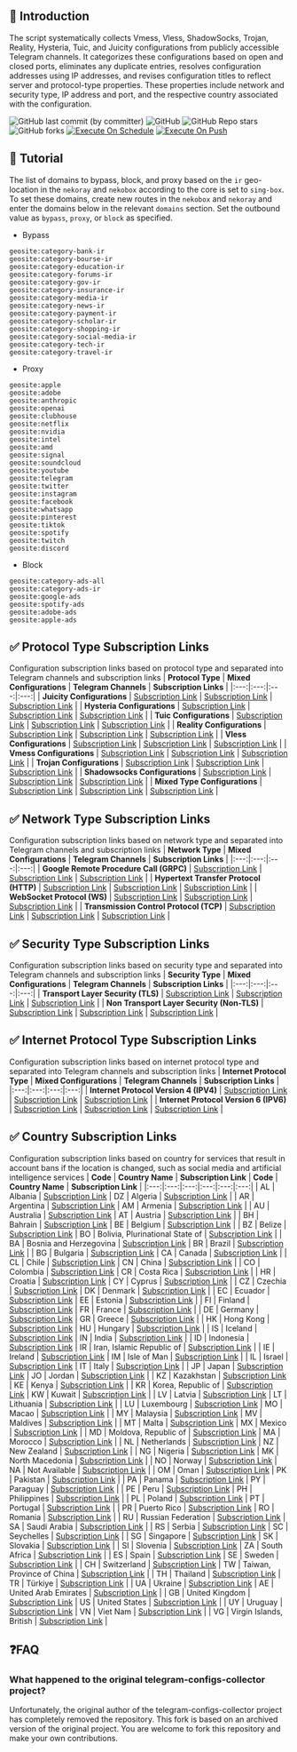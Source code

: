 ## 🔶 Introduction
The script systematically collects Vmess, Vless, ShadowSocks, Trojan, Reality, Hysteria, Tuic, and Juicity configurations from publicly accessible Telegram channels. It categorizes these configurations based on open and closed ports, eliminates any duplicate entries, resolves configuration addresses using IP addresses, and revises configuration titles to reflect server and protocol-type properties. These properties include network and security type, IP address and port, and the respective country associated with the configuration.

![GitHub last commit (by committer)](https://img.shields.io/github/last-commit/Refinery9978/telegram-configs-collector?label=Last%20Commit&color=%2338914b)
![GitHub](https://img.shields.io/github/license/Refinery9978/telegram-configs-collector?label=License&color=yellow)
![GitHub Repo stars](https://img.shields.io/github/stars/Refinery9978/telegram-configs-collector?label=Stars&color=red&style=flat)
![GitHub forks](https://img.shields.io/github/forks/Refinery9978/telegram-configs-collector?label=Forks&color=blue&style=flat)
[![Execute On Schedule](https://github.com/Refinery9978/telegram-configs-collector/actions/workflows/schedule.yml/badge.svg)](https://github.com/Refinery9978/telegram-configs-collector/actions/workflows/schedule.yml)
[![Execute On Push](https://github.com/Refinery9978/telegram-configs-collector/actions/workflows/push.yml/badge.svg)](https://github.com/Refinery9978/telegram-configs-collector/actions/workflows/push.yml)

## 🔶 Tutorial
The list of domains to bypass, block, and proxy based on the `ir` geo-location in the `nekoray` and `nekobox` according to the core is set to `sing-box`. To set these domains, create new routes in the `nekobox` and `nekoray` and enter the domains below in the relevant `domains` section. Set the outbound value as `bypass`, `proxy`, or `block` as specified.

- Bypass
```
geosite:category-bank-ir
geosite:category-bourse-ir
geosite:category-education-ir
geosite:category-forums-ir
geosite:category-gov-ir
geosite:category-insurance-ir
geosite:category-media-ir
geosite:category-news-ir
geosite:category-payment-ir
geosite:category-scholar-ir
geosite:category-shopping-ir
geosite:category-social-media-ir
geosite:category-tech-ir
geosite:category-travel-ir
```

- Proxy
```
geosite:apple
geosite:adobe
geosite:anthropic
geosite:openai
geosite:clubhouse
geosite:netflix
geosite:nvidia
geosite:intel
geosite:amd
geosite:signal
geosite:soundcloud
geosite:youtube
geosite:telegram
geosite:twitter
geosite:instagram
geosite:facebook
geosite:whatsapp
geosite:pinterest
geosite:tiktok
geosite:spotify
geosite:twitch
geosite:discord
```

- Block
```
geosite:category-ads-all
geosite:category-ads-ir
geosite:google-ads
geosite:spotify-ads
geosite:adobe-ads
geosite:apple-ads
```

## ✅ Protocol Type Subscription Links
Configuration subscription links based on protocol type and separated into Telegram channels and subscription links
| **Protocol Type** | **Mixed Configurations** | **Telegram Channels** | **Subscription Links** |
|:---:|:---:|:---:|:---:|
| **Juicity Configurations** | [Subscription Link](https://raw.githubusercontent.com/Refinery9978/telegram-configs-collector/main/protocols/juicity) | [Subscription Link](https://raw.githubusercontent.com/Refinery9978/telegram-configs-collector/main/channels/protocols/juicity) | [Subscription Link](https://raw.githubusercontent.com/Refinery9978/telegram-configs-collector/main/subscribe/protocols/juicity) |
| **Hysteria Configurations** | [Subscription Link](https://raw.githubusercontent.com/Refinery9978/telegram-configs-collector/main/protocols/hysteria) | [Subscription Link](https://raw.githubusercontent.com/Refinery9978/telegram-configs-collector/main/channels/protocols/hysteria) | [Subscription Link](https://raw.githubusercontent.com/Refinery9978/telegram-configs-collector/main/subscribe/protocols/hysteria) |
| **Tuic Configurations** | [Subscription Link](https://raw.githubusercontent.com/Refinery9978/telegram-configs-collector/main/protocols/tuic) | [Subscription Link](https://raw.githubusercontent.com/Refinery9978/telegram-configs-collector/main/channels/protocols/tuic) | [Subscription Link](https://raw.githubusercontent.com/Refinery9978/telegram-configs-collector/main/subscribe/protocols/tuic) |
| **Reality Configurations** | [Subscription Link](https://raw.githubusercontent.com/Refinery9978/telegram-configs-collector/main/protocols/reality) | [Subscription Link](https://raw.githubusercontent.com/Refinery9978/telegram-configs-collector/main/channels/protocols/reality) | [Subscription Link](https://raw.githubusercontent.com/Refinery9978/telegram-configs-collector/main/subscribe/protocols/reality) |
| **Vless Configurations** | [Subscription Link](https://raw.githubusercontent.com/Refinery9978/telegram-configs-collector/main/protocols/vless) | [Subscription Link](https://raw.githubusercontent.com/Refinery9978/telegram-configs-collector/main/channels/protocols/vless) | [Subscription Link](https://raw.githubusercontent.com/Refinery9978/telegram-configs-collector/main/subscribe/protocols/vless) |
| **Vmess Configurations** | [Subscription Link](https://raw.githubusercontent.com/Refinery9978/telegram-configs-collector/main/protocols/vmess) | [Subscription Link](https://raw.githubusercontent.com/Refinery9978/telegram-configs-collector/main/channels/protocols/vmess) | [Subscription Link](https://raw.githubusercontent.com/Refinery9978/telegram-configs-collector/main/subscribe/protocols/vmess) |
| **Trojan Configurations** | [Subscription Link](https://raw.githubusercontent.com/Refinery9978/telegram-configs-collector/main/protocols/trojan) | [Subscription Link](https://raw.githubusercontent.com/Refinery9978/telegram-configs-collector/main/channels/protocols/trojan) | [Subscription Link](https://raw.githubusercontent.com/Refinery9978/telegram-configs-collector/main/subscribe/protocols/trojan) |
| **Shadowsocks Configurations** | [Subscription Link](https://raw.githubusercontent.com/Refinery9978/telegram-configs-collector/main/protocols/shadowsocks) | [Subscription Link](https://raw.githubusercontent.com/Refinery9978/telegram-configs-collector/main/channels/protocols/shadowsocks) | [Subscription Link](https://raw.githubusercontent.com/Refinery9978/telegram-configs-collector/main/subscribe/protocols/shadowsocks) |
| **Mixed Type Configurations** | [Subscription Link](https://raw.githubusercontent.com/Refinery9978/telegram-configs-collector/main/splitted/mixed) | [Subscription Link](https://raw.githubusercontent.com/Refinery9978/telegram-configs-collector/main/splitted/channels) | [Subscription Link](https://raw.githubusercontent.com/Refinery9978/telegram-configs-collector/main/splitted/subscribe) |

## ✅ Network Type Subscription Links
Configuration subscription links based on network type and separated into Telegram channels and subscription links
| **Network Type** | **Mixed Configurations** | **Telegram Channels** | **Subscription Links** |
|:---:|:---:|:---:|:---:|
| **Google Remote Procedure Call (GRPC)** | [Subscription Link](https://raw.githubusercontent.com/Refinery9978/telegram-configs-collector/main/networks/grpc) | [Subscription Link](https://raw.githubusercontent.com/Refinery9978/telegram-configs-collector/main/channels/networks/grpc) | [Subscription Link](https://raw.githubusercontent.com/Refinery9978/telegram-configs-collector/main/subscribe/networks/grpc) |
| **Hypertext Transfer Protocol (HTTP)** | [Subscription Link](https://raw.githubusercontent.com/Refinery9978/telegram-configs-collector/main/networks/http) | [Subscription Link](https://raw.githubusercontent.com/Refinery9978/telegram-configs-collector/main/channels/networks/http) | [Subscription Link](https://raw.githubusercontent.com/Refinery9978/telegram-configs-collector/main/subscribe/networks/http) |
| **WebSocket Protocol (WS)** | [Subscription Link](https://raw.githubusercontent.com/Refinery9978/telegram-configs-collector/main/networks/ws) | [Subscription Link](https://raw.githubusercontent.com/Refinery9978/telegram-configs-collector/main/channels/networks/ws) | [Subscription Link](https://raw.githubusercontent.com/Refinery9978/telegram-configs-collector/main/subscribe/networks/ws) |
 | **Transmission Control Protocol (TCP)** | [Subscription Link](https://raw.githubusercontent.com/Refinery9978/telegram-configs-collector/main/networks/tcp) | [Subscription Link](https://raw.githubusercontent.com/Refinery9978/telegram-configs-collector/main/channels/networks/tcp) | [Subscription Link](https://raw.githubusercontent.com/Refinery9978/telegram-configs-collector/main/subscribe/networks/tcp) |

## ✅ Security Type Subscription Links
Configuration subscription links based on security type and separated into Telegram channels and subscription links
| **Security Type** | **Mixed Configurations** | **Telegram Channels** | **Subscription Links** |
|:---:|:---:|:---:|:---:|
| **Transport Layer Security (TLS)** | [Subscription Link](https://raw.githubusercontent.com/Refinery9978/telegram-configs-collector/main/security/tls) | [Subscription Link](https://raw.githubusercontent.com/Refinery9978/telegram-configs-collector/main/channels/security/tls) | [Subscription Link](https://raw.githubusercontent.com/Refinery9978/telegram-configs-collector/main/subscribe/security/tls) |
| **Non Transport Layer Security (Non-TLS)** | [Subscription Link](https://raw.githubusercontent.com/Refinery9978/telegram-configs-collector/main/security/non-tls) | [Subscription Link](https://raw.githubusercontent.com/Refinery9978/telegram-configs-collector/main/channels/security/non-tls) | [Subscription Link](https://raw.githubusercontent.com/Refinery9978/telegram-configs-collector/main/subscribe/security/non-tls) |

## ✅ Internet Protocol Type Subscription Links
Configuration subscription links based on internet protocol type and separated into Telegram channels and subscription links
| **Internet Protocol Type** | **Mixed Configurations** | **Telegram Channels** | **Subscription Links** |
|:---:|:---:|:---:|:---:|
| **Internet Protocol Version 4 (IPV4)** | [Subscription Link](https://raw.githubusercontent.com/Refinery9978/telegram-configs-collector/main/layers/ipv4) | [Subscription Link](https://raw.githubusercontent.com/Refinery9978/telegram-configs-collector/main/channels/layers/ipv4) | [Subscription Link](https://raw.githubusercontent.com/Refinery9978/telegram-configs-collector/main/subscribe/layers/ipv4) |
| **Internet Protocol Version 6 (IPV6)** | [Subscription Link](https://raw.githubusercontent.com/Refinery9978/telegram-configs-collector/main/layers/ipv6) | [Subscription Link](https://raw.githubusercontent.com/Refinery9978/telegram-configs-collector/main/channels/layers/ipv6) | [Subscription Link](https://raw.githubusercontent.com/Refinery9978/telegram-configs-collector/main/subscribe/layers/ipv6) |

## ✅ Country Subscription Links
Configuration subscription links based on country for services that result in account bans if the location is changed, such as social media and artificial intelligence services
| **Code** | **Country Name** | **Subscription Link** | **Code** | **Country Name** | **Subscription Link** |
|:---:|:---:|:---:|:---:|:---:|:---:|
| AL | Albania | [Subscription Link](https://raw.githubusercontent.com/Refinery9978/telegram-configs-collector/main/countries/al/mixed) | DZ | Algeria | [Subscription Link](https://raw.githubusercontent.com/Refinery9978/telegram-configs-collector/main/countries/dz/mixed) |
| AR | Argentina | [Subscription Link](https://raw.githubusercontent.com/Refinery9978/telegram-configs-collector/main/countries/ar/mixed) | AM | Armenia | [Subscription Link](https://raw.githubusercontent.com/Refinery9978/telegram-configs-collector/main/countries/am/mixed) |
| AU | Australia | [Subscription Link](https://raw.githubusercontent.com/Refinery9978/telegram-configs-collector/main/countries/au/mixed) | AT | Austria | [Subscription Link](https://raw.githubusercontent.com/Refinery9978/telegram-configs-collector/main/countries/at/mixed) |
| BH | Bahrain | [Subscription Link](https://raw.githubusercontent.com/Refinery9978/telegram-configs-collector/main/countries/bh/mixed) | BE | Belgium | [Subscription Link](https://raw.githubusercontent.com/Refinery9978/telegram-configs-collector/main/countries/be/mixed) |
| BZ | Belize | [Subscription Link](https://raw.githubusercontent.com/Refinery9978/telegram-configs-collector/main/countries/bz/mixed) | BO | Bolivia, Plurinational State of | [Subscription Link](https://raw.githubusercontent.com/Refinery9978/telegram-configs-collector/main/countries/bo/mixed) |
| BA | Bosnia and Herzegovina | [Subscription Link](https://raw.githubusercontent.com/Refinery9978/telegram-configs-collector/main/countries/ba/mixed) | BR | Brazil | [Subscription Link](https://raw.githubusercontent.com/Refinery9978/telegram-configs-collector/main/countries/br/mixed) |
| BG | Bulgaria | [Subscription Link](https://raw.githubusercontent.com/Refinery9978/telegram-configs-collector/main/countries/bg/mixed) | CA | Canada | [Subscription Link](https://raw.githubusercontent.com/Refinery9978/telegram-configs-collector/main/countries/ca/mixed) |
| CL | Chile | [Subscription Link](https://raw.githubusercontent.com/Refinery9978/telegram-configs-collector/main/countries/cl/mixed) | CN | China | [Subscription Link](https://raw.githubusercontent.com/Refinery9978/telegram-configs-collector/main/countries/cn/mixed) |
| CO | Colombia | [Subscription Link](https://raw.githubusercontent.com/Refinery9978/telegram-configs-collector/main/countries/co/mixed) | CR | Costa Rica | [Subscription Link](https://raw.githubusercontent.com/Refinery9978/telegram-configs-collector/main/countries/cr/mixed) |
| HR | Croatia | [Subscription Link](https://raw.githubusercontent.com/Refinery9978/telegram-configs-collector/main/countries/hr/mixed) | CY | Cyprus | [Subscription Link](https://raw.githubusercontent.com/Refinery9978/telegram-configs-collector/main/countries/cy/mixed) |
| CZ | Czechia | [Subscription Link](https://raw.githubusercontent.com/Refinery9978/telegram-configs-collector/main/countries/cz/mixed) | DK | Denmark | [Subscription Link](https://raw.githubusercontent.com/Refinery9978/telegram-configs-collector/main/countries/dk/mixed) |
| EC | Ecuador | [Subscription Link](https://raw.githubusercontent.com/Refinery9978/telegram-configs-collector/main/countries/ec/mixed) | EE | Estonia | [Subscription Link](https://raw.githubusercontent.com/Refinery9978/telegram-configs-collector/main/countries/ee/mixed) |
| FI | Finland | [Subscription Link](https://raw.githubusercontent.com/Refinery9978/telegram-configs-collector/main/countries/fi/mixed) | FR | France | [Subscription Link](https://raw.githubusercontent.com/Refinery9978/telegram-configs-collector/main/countries/fr/mixed) |
| DE | Germany | [Subscription Link](https://raw.githubusercontent.com/Refinery9978/telegram-configs-collector/main/countries/de/mixed) | GR | Greece | [Subscription Link](https://raw.githubusercontent.com/Refinery9978/telegram-configs-collector/main/countries/gr/mixed) |
| HK | Hong Kong | [Subscription Link](https://raw.githubusercontent.com/Refinery9978/telegram-configs-collector/main/countries/hk/mixed) | HU | Hungary | [Subscription Link](https://raw.githubusercontent.com/Refinery9978/telegram-configs-collector/main/countries/hu/mixed) |
| IS | Iceland | [Subscription Link](https://raw.githubusercontent.com/Refinery9978/telegram-configs-collector/main/countries/is/mixed) | IN | India | [Subscription Link](https://raw.githubusercontent.com/Refinery9978/telegram-configs-collector/main/countries/in/mixed) |
| ID | Indonesia | [Subscription Link](https://raw.githubusercontent.com/Refinery9978/telegram-configs-collector/main/countries/id/mixed) | IR | Iran, Islamic Republic of | [Subscription Link](https://raw.githubusercontent.com/Refinery9978/telegram-configs-collector/main/countries/ir/mixed) |
| IE | Ireland | [Subscription Link](https://raw.githubusercontent.com/Refinery9978/telegram-configs-collector/main/countries/ie/mixed) | IM | Isle of Man | [Subscription Link](https://raw.githubusercontent.com/Refinery9978/telegram-configs-collector/main/countries/im/mixed) |
| IL | Israel | [Subscription Link](https://raw.githubusercontent.com/Refinery9978/telegram-configs-collector/main/countries/il/mixed) | IT | Italy | [Subscription Link](https://raw.githubusercontent.com/Refinery9978/telegram-configs-collector/main/countries/it/mixed) |
| JP | Japan | [Subscription Link](https://raw.githubusercontent.com/Refinery9978/telegram-configs-collector/main/countries/jp/mixed) | JO | Jordan | [Subscription Link](https://raw.githubusercontent.com/Refinery9978/telegram-configs-collector/main/countries/jo/mixed) |
| KZ | Kazakhstan | [Subscription Link](https://raw.githubusercontent.com/Refinery9978/telegram-configs-collector/main/countries/kz/mixed) | KE | Kenya | [Subscription Link](https://raw.githubusercontent.com/Refinery9978/telegram-configs-collector/main/countries/ke/mixed) |
| KR | Korea, Republic of | [Subscription Link](https://raw.githubusercontent.com/Refinery9978/telegram-configs-collector/main/countries/kr/mixed) | KW | Kuwait | [Subscription Link](https://raw.githubusercontent.com/Refinery9978/telegram-configs-collector/main/countries/kw/mixed) |
| LV | Latvia | [Subscription Link](https://raw.githubusercontent.com/Refinery9978/telegram-configs-collector/main/countries/lv/mixed) | LT | Lithuania | [Subscription Link](https://raw.githubusercontent.com/Refinery9978/telegram-configs-collector/main/countries/lt/mixed) |
| LU | Luxembourg | [Subscription Link](https://raw.githubusercontent.com/Refinery9978/telegram-configs-collector/main/countries/lu/mixed) | MO | Macao | [Subscription Link](https://raw.githubusercontent.com/Refinery9978/telegram-configs-collector/main/countries/mo/mixed) |
| MY | Malaysia | [Subscription Link](https://raw.githubusercontent.com/Refinery9978/telegram-configs-collector/main/countries/my/mixed) | MV | Maldives | [Subscription Link](https://raw.githubusercontent.com/Refinery9978/telegram-configs-collector/main/countries/mv/mixed) |
| MT | Malta | [Subscription Link](https://raw.githubusercontent.com/Refinery9978/telegram-configs-collector/main/countries/mt/mixed) | MX | Mexico | [Subscription Link](https://raw.githubusercontent.com/Refinery9978/telegram-configs-collector/main/countries/mx/mixed) |
| MD | Moldova, Republic of | [Subscription Link](https://raw.githubusercontent.com/Refinery9978/telegram-configs-collector/main/countries/md/mixed) | MA | Morocco | [Subscription Link](https://raw.githubusercontent.com/Refinery9978/telegram-configs-collector/main/countries/ma/mixed) |
| NL | Netherlands | [Subscription Link](https://raw.githubusercontent.com/Refinery9978/telegram-configs-collector/main/countries/nl/mixed) | NZ | New Zealand | [Subscription Link](https://raw.githubusercontent.com/Refinery9978/telegram-configs-collector/main/countries/nz/mixed) |
| NG | Nigeria | [Subscription Link](https://raw.githubusercontent.com/Refinery9978/telegram-configs-collector/main/countries/ng/mixed) | MK | North Macedonia | [Subscription Link](https://raw.githubusercontent.com/Refinery9978/telegram-configs-collector/main/countries/mk/mixed) |
| NO | Norway | [Subscription Link](https://raw.githubusercontent.com/Refinery9978/telegram-configs-collector/main/countries/no/mixed) | NA | Not Available | [Subscription Link](https://raw.githubusercontent.com/Refinery9978/telegram-configs-collector/main/countries/na/mixed) |
| OM | Oman | [Subscription Link](https://raw.githubusercontent.com/Refinery9978/telegram-configs-collector/main/countries/om/mixed) | PK | Pakistan | [Subscription Link](https://raw.githubusercontent.com/Refinery9978/telegram-configs-collector/main/countries/pk/mixed) |
| PA | Panama | [Subscription Link](https://raw.githubusercontent.com/Refinery9978/telegram-configs-collector/main/countries/pa/mixed) | PY | Paraguay | [Subscription Link](https://raw.githubusercontent.com/Refinery9978/telegram-configs-collector/main/countries/py/mixed) |
| PE | Peru | [Subscription Link](https://raw.githubusercontent.com/Refinery9978/telegram-configs-collector/main/countries/pe/mixed) | PH | Philippines | [Subscription Link](https://raw.githubusercontent.com/Refinery9978/telegram-configs-collector/main/countries/ph/mixed) |
| PL | Poland | [Subscription Link](https://raw.githubusercontent.com/Refinery9978/telegram-configs-collector/main/countries/pl/mixed) | PT | Portugal | [Subscription Link](https://raw.githubusercontent.com/Refinery9978/telegram-configs-collector/main/countries/pt/mixed) |
| PR | Puerto Rico | [Subscription Link](https://raw.githubusercontent.com/Refinery9978/telegram-configs-collector/main/countries/pr/mixed) | RO | Romania | [Subscription Link](https://raw.githubusercontent.com/Refinery9978/telegram-configs-collector/main/countries/ro/mixed) |
| RU | Russian Federation | [Subscription Link](https://raw.githubusercontent.com/Refinery9978/telegram-configs-collector/main/countries/ru/mixed) | SA | Saudi Arabia | [Subscription Link](https://raw.githubusercontent.com/Refinery9978/telegram-configs-collector/main/countries/sa/mixed) |
| RS | Serbia | [Subscription Link](https://raw.githubusercontent.com/Refinery9978/telegram-configs-collector/main/countries/rs/mixed) | SC | Seychelles | [Subscription Link](https://raw.githubusercontent.com/Refinery9978/telegram-configs-collector/main/countries/sc/mixed) |
| SG | Singapore | [Subscription Link](https://raw.githubusercontent.com/Refinery9978/telegram-configs-collector/main/countries/sg/mixed) | SK | Slovakia | [Subscription Link](https://raw.githubusercontent.com/Refinery9978/telegram-configs-collector/main/countries/sk/mixed) |
| SI | Slovenia | [Subscription Link](https://raw.githubusercontent.com/Refinery9978/telegram-configs-collector/main/countries/si/mixed) | ZA | South Africa | [Subscription Link](https://raw.githubusercontent.com/Refinery9978/telegram-configs-collector/main/countries/za/mixed) |
| ES | Spain | [Subscription Link](https://raw.githubusercontent.com/Refinery9978/telegram-configs-collector/main/countries/es/mixed) | SE | Sweden | [Subscription Link](https://raw.githubusercontent.com/Refinery9978/telegram-configs-collector/main/countries/se/mixed) |
| CH | Switzerland | [Subscription Link](https://raw.githubusercontent.com/Refinery9978/telegram-configs-collector/main/countries/ch/mixed) | TW | Taiwan, Province of China | [Subscription Link](https://raw.githubusercontent.com/Refinery9978/telegram-configs-collector/main/countries/tw/mixed) |
| TH | Thailand | [Subscription Link](https://raw.githubusercontent.com/Refinery9978/telegram-configs-collector/main/countries/th/mixed) | TR | Türkiye | [Subscription Link](https://raw.githubusercontent.com/Refinery9978/telegram-configs-collector/main/countries/tr/mixed) |
| UA | Ukraine | [Subscription Link](https://raw.githubusercontent.com/Refinery9978/telegram-configs-collector/main/countries/ua/mixed) | AE | United Arab Emirates | [Subscription Link](https://raw.githubusercontent.com/Refinery9978/telegram-configs-collector/main/countries/ae/mixed) |
| GB | United Kingdom | [Subscription Link](https://raw.githubusercontent.com/Refinery9978/telegram-configs-collector/main/countries/gb/mixed) | US | United States | [Subscription Link](https://raw.githubusercontent.com/Refinery9978/telegram-configs-collector/main/countries/us/mixed) |
| UY | Uruguay | [Subscription Link](https://raw.githubusercontent.com/Refinery9978/telegram-configs-collector/main/countries/uy/mixed) | VN | Viet Nam | [Subscription Link](https://raw.githubusercontent.com/Refinery9978/telegram-configs-collector/main/countries/vn/mixed) |
| VG | Virgin Islands, British | [Subscription Link](https://raw.githubusercontent.com/Refinery9978/telegram-configs-collector/main/countries/vg/mixed) |
## ❓FAQ
### What happened to the original telegram-configs-collector project?
Unfortunately, the original author of the telegram-configs-collector project has completely removed the repository. This fork is based on an archived version of the original project. You are welcome to fork this repository and make your own contributions.

